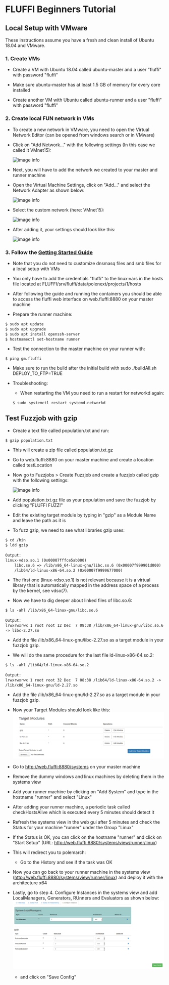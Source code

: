 # FLUFFI Beginners Tutorial

## Local Setup with VMware

These instructions assume you have a fresh and clean install of Ubuntu 18.04 and VMware.

### 1. Create VMs

- Create a VM with Ubuntu 18.04 called ubuntu-master and a user "fluffi" with password "fluffi"

- Make sure ubuntu-master has at least 1.5 GB of memory for every core installed

- Create another VM with Ubuntu called ubuntu-runner and a user "fluffi" with password "fluffi"

### 2. Create local FUN network in VMs

- To create a new network in VMware, you need to open the Virtual Network Editor (can be opened from windows search or in VMware)

- Click on "Add Network..." with the following settings (In this case we called it VMnet15):

	![image info](./0_virtual_network_editor.png)

- Next, you will have to add the network we created to your master and runner machine

- Open the Virtual Machine Settings, click on "Add..." and select the Network Adapter as shown below:

	![image info](./1_add_network_adapter.png)

- Select the custom network (here: VMnet15):

	![image info](./2_select_custom_network.png)

- After adding it, your settings should look like this:

	![image info](./3_final_vm_settings.png)

### 3. Follow the [Getting Started Guide](https://github.com/siemens/fluffi/blob/master/docs/getting_started.md)

- Note that you do not need to customize dnsmasq files and smb files for a local setup with VMs

- You only have to add the credentials "fluffi" to the linux:vars in the hosts file located at FLUFFI/srv/fluffi/data/polenext/projects/1/hosts

- After following the guide and running the containers you should be able to access the fluffi web interface on web.fluffi:8880 on your master machine

- Prepare the runner machine:

```
$ sudo apt update
$ sudo apt upgrade
$ sudo apt install openssh-server
$ hostnamectl set-hostname runner
```

- Test the connection to the master machine on your runner with:
```
$ ping gm.fluffi
```

- Make sure to run the build after the initial build with sudo ./buildAll.sh DEPLOY_TO_FTP=TRUE

- Troubleshooting:
	- When restarting the VM you need to run a restart for networkd again:

	```
	$ sudo systemctl restart systemd-networkd
	```

## Test Fuzzjob with gzip

- Create a text file called population.txt and run:

```
$ gzip population.txt
```

- This will create a zip file called population.txt.gz

- Go to web.fluffi:8880 on your master machine and create a location called testLocation

- Now go to Fuzzjobs > Create Fuzzjob and create a fuzzjob called gzip with the following settings:

	![image info](./gzip_settings.png)

- Add population.txt.gz file as your population and save the fuzzjob by clicking "FLUFFI FUZZ!" 

- Edit the existing target module by typing in "gzip" as a Module Name and leave the path as it is

- To fuzz gzip, we need to see what libraries gzip uses:

```
$ cd /bin
$ ldd gzip

Output:
linux-vdso.so.1 (0x00007fffce5ab000)
	libc.so.6 => /lib/x86_64-linux-gnu/libc.so.6 (0x00007f999901d000)
	/lib64/ld-linux-x86-64.so.2 (0x00007f9999677000)
```

- The first one (linux-vdso.so.1) is not relevant because it is a virtual library that is automatically mapped in the address space of a process by the kernel, see vdso(7).

- Now we have to dig deeper about linked files of libc.so.6:

```
$ ls -ahl /lib/x86_64-linux-gnu/libc.so.6

Output:
lrwxrwxrwx 1 root root 12 Dec  7 08:38 /lib/x86_64-linux-gnu/libc.so.6 -> libc-2.27.so
```

- Add the file /lib/x86_64-linux-gnu/libc-2.27.so as a target module in your fuzzjob gzip.

- We will do the same procedure for the last file ld-linux-x86-64.so.2:

```
$ ls -ahl /lib64/ld-linux-x86-64.so.2

Output:
lrwxrwxrwx 1 root root 32 Dec  7 08:38 /lib64/ld-linux-x86-64.so.2 -> /lib/x86_64-linux-gnu/ld-2.27.so
```

- Add the file /lib/x86_64-linux-gnu/ld-2.27.so as a target module in your fuzzjob gzip.

- Now your Target Modules should look like this:
	![image info](./4_target_modules.PNG)

- Go to http://web.fluffi:8880/systems on your master machine
- Remove the dummy windows and linux machines by deleting them in the systems view
- Add your runner machine by clicking on "Add System" and type in the hostname "runner" and select "Linux"
- After adding your runner machine, a periodic task called checkHostsAlive which is executed every 5 minutes should detect it
- Refresh the systems view in the web gui after 5 minutes and check the Status for your machine "runner" under the Group "Linux"
- If the Status is OK, you can click on the hostname "runner" and click on "Start Setup" (URL: http://web.fluffi:8880/systems/view/runner/linux)
- This will redirect you to polemarch:
	- Go to the History and see if the task was OK
- Now you can go back to your runner machine in the systems view (http://web.fluffi:8880/systems/view/runner/linux) and deploy it with the architecture x64
- Lastly, go to step 4. Configure Instances in the systems view and add LocalManagers, Generators, RUnners and Evaluators as shown below:
	![image info](./5_config.PNG)
	- and click on "Save Config"
